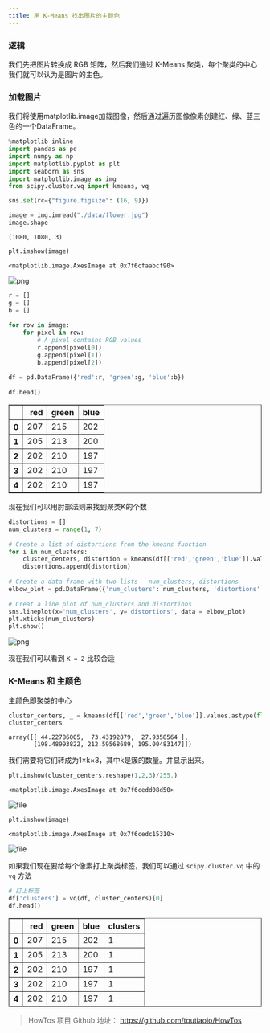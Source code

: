 ```yaml
---
title: 用 K-Means 找出图片的主颜色
---
```


### 逻辑

我们先把图片转换成 RGB 矩阵，然后我们通过 K-Means 聚类，每个聚类的中心我们就可以认为是图片的主色。

### 加载图片

我们将使用matplotlib.image加载图像，然后通过遍历图像像素创建红、绿、蓝三色的一个DataFrame。

```python
%matplotlib inline 
import pandas as pd
import numpy as np
import matplotlib.pyplot as plt
import seaborn as sns
import matplotlib.image as img
from scipy.cluster.vq import kmeans, vq

sns.set(rc={"figure.figsize": (16, 9)})
```

```python
image = img.imread("./data/flower.jpg")
image.shape
```

    (1080, 1080, 3)


```python
plt.imshow(image)
```
    <matplotlib.image.AxesImage at 0x7f6cfaabcf90>

![png](https://img.toutiao.io/attachment/c73c644310ae4bd28c90cd48d366688d/w600)


```python
r = []
g = []
b = []
 
for row in image:
    for pixel in row:
        # A pixel contains RGB values
        r.append(pixel[0])
        g.append(pixel[1])
        b.append(pixel[2])
 
df = pd.DataFrame({'red':r, 'green':g, 'blue':b})
 
df.head()
```

<table border="1" class="dataframe">
  <thead>
    <tr style="text-align: right;">
      <th></th>
      <th>red</th>
      <th>green</th>
      <th>blue</th>
    </tr>
  </thead>
  <tbody>
    <tr>
      <th>0</th>
      <td>207</td>
      <td>215</td>
      <td>202</td>
    </tr>
    <tr>
      <th>1</th>
      <td>205</td>
      <td>213</td>
      <td>200</td>
    </tr>
    <tr>
      <th>2</th>
      <td>202</td>
      <td>210</td>
      <td>197</td>
    </tr>
    <tr>
      <th>3</th>
      <td>202</td>
      <td>210</td>
      <td>197</td>
    </tr>
    <tr>
      <th>4</th>
      <td>202</td>
      <td>210</td>
      <td>197</td>
    </tr>
  </tbody>
</table>

现在我们可以用肘部法则来找到聚类K的个数


```python
distortions = []
num_clusters = range(1, 7)
 
# Create a list of distortions from the kmeans function
for i in num_clusters:
    cluster_centers, distortion = kmeans(df[['red','green','blue']].values.astype(float), i)
    distortions.append(distortion)
 
# Create a data frame with two lists - num_clusters, distortions
elbow_plot = pd.DataFrame({'num_clusters': num_clusters, 'distortions': distortions})
 
# Creat a line plot of num_clusters and distortions
sns.lineplot(x='num_clusters', y='distortions', data = elbow_plot)
plt.xticks(num_clusters)
plt.show()
```

![png](https://img.toutiao.io/attachment/702420a3d17e4071a30a954d3d9533b9/w600)

现在我们可以看到 `K = 2` 比较合适

### K-Means 和 主颜色

主颜色即聚类的中心

```python
cluster_centers, _ = kmeans(df[['red','green','blue']].values.astype(float), 2)
cluster_centers
```

    array([[ 44.22786005,  73.43192879,  27.9358564 ],
           [198.48993822, 212.59568689, 195.00483147]])

我们需要将它们转成为1×k×3，其中k是簇的数量。并显示出来。


```python
plt.imshow(cluster_centers.reshape(1,2,3)/255.)
```

    <matplotlib.image.AxesImage at 0x7f6cedd08d50>

![file](https://img.toutiao.io/attachment/500bbab0f0f54eebb1432489d02b62e0/w600)

```python
plt.imshow(image)
```

    <matplotlib.image.AxesImage at 0x7f6cedc15310>


![file](https://img.toutiao.io/attachment/dd3d7d41ffc1467ab2fbab73435d63fd/w600)


如果我们现在要给每个像素打上聚类标签，我们可以通过 `scipy.cluster.vq` 中的 `vq` 方法


```python
# 打上标签
df['clusters'] = vq(df, cluster_centers)[0]
df.head()
```

<div>
<table border="1" class="dataframe">
  <thead>
    <tr style="text-align: right;">
      <th></th>
      <th>red</th>
      <th>green</th>
      <th>blue</th>
      <th>clusters</th>
    </tr>
  </thead>
  <tbody>
    <tr>
      <th>0</th>
      <td>207</td>
      <td>215</td>
      <td>202</td>
      <td>1</td>
    </tr>
    <tr>
      <th>1</th>
      <td>205</td>
      <td>213</td>
      <td>200</td>
      <td>1</td>
    </tr>
    <tr>
      <th>2</th>
      <td>202</td>
      <td>210</td>
      <td>197</td>
      <td>1</td>
    </tr>
    <tr>
      <th>3</th>
      <td>202</td>
      <td>210</td>
      <td>197</td>
      <td>1</td>
    </tr>
    <tr>
      <th>4</th>
      <td>202</td>
      <td>210</td>
      <td>197</td>
      <td>1</td>
    </tr>
  </tbody>
</table>
</div>

> HowTos 项目 Github 地址： https://github.com/toutiaoio/HowTos